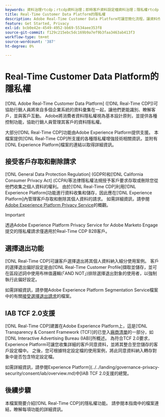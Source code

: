 ```yaml
---
keywords: 資料治理rtcdp；rtcdp資料治理；即時客戶資料設定檔資料治理；隱私權rtcdp；rtcdp隱私權
title: Real-Time Customer Data Platform的隱私權
description: Adobe Real-Time Customer Data Platform可讓您簡化流程，讓資料作業符合隱私權法規。
feature: Get Started, Privacy
exl-id: bcb0e42e-4549-4952-bb69-5534aee353f8
source-git-commit: f129c215ebc5dc169b9a7ef9b3faa3463ab413f3
workflow-type: tm+mt
source-wordcount: '387'
ht-degree: 0%

---
```


# Real-Time Customer Data Platform的隱私權

[!DNL Adobe Real-Time Customer Data Platform] ([!DNL Real-Time CDP])可協助行銷人員將來自多個企業系統的資料彙集在一起，讓他們更能識別、瞭解客戶，並與客戶互動。 Adobe將消費者資料隱私權視為基本設計原則，並提供各種控制功能，協助行銷人員管理其客戶的資料隱私權。

大部分[!DNL Real-Time CDP]功能由Adobe Experience Platform提供支援。 本檔案提供[!DNL Real-Time CDP]所支援的各種隱私權增強技術相關資訊，並附有[!DNL Experience Platform]檔案的連結以取得詳細資訊。

## 接受客戶存取和刪除請求

[!DNL General Data Protection Regulation] (GDPR)和[!DNL California Consumer Privacy Act] (CCPA)等法律隱私權法規授予客戶要求存取或刪除您從他們收集之個人資料的權利。 由於[!DNL Real-Time CDP]利用[!DNL Experience Platform]功能進行資料收集和儲存，因此應在[!DNL Experience Platform]內管理客戶存取和刪除其個人資料的請求。 如需詳細資訊，請參閱[Adobe Experience Platform Privacy Service](../../privacy-service/home.md)的概觀。

>[!IMPORTANT]
>
> 透過Adobe Experience Platform Privacy Service for Adobe Marketo Engage提交的隱私權請求僅適用於Real-Time CDP B2B客戶。

## 選擇退出功能

[!DNL Real-Time CDP]可讓客戶選擇退出將其個人資料納入細分使用案例。 客戶的選擇退出偏好設定是由[!DNL Real-Time Customer Profile]擷取並儲存，並可在區段述詞中使用布林值邏輯(「AND NOT」)排除選擇退出對象的使用者，以強制執行此偏好設定。

如需詳細資訊，請參閱Adobe Experience Platform Segmentation Service檔案中的有關[接受選擇退出請求](../../segmentation/tutorials/consents.md)的檔案。

## IAB TCF 2.0支援

[!DNL Real-Time CDP]建置在Adobe Experience Platform上，這是[!DNL Transparency & Consent Framework (TCF)]的已登入[廠商清單](https://iabeurope.eu/vendor-list-tcf/)的一部分，如[!DNL Interactive Advertising Bureau (IAB)]所概述。 為符合TCF 2.0要求，Experience Platform可讓您收集詳細的客戶同意資料，並將其整合至您儲存的客戶設定檔中。 之後，您可根據特定設定檔的使用案例，將此同意資料納入轉存對象中是否包含特定設定檔。

如需詳細資訊，請參閱Experience Platform](../../landing/governance-privacy-security/consent/iab/overview.md)中[IAB TCF 2.0支援的總覽。

## 後續步驟

本檔案簡要介紹[!DNL Real-Time CDP]的隱私權功能。 請參閱本指南中的檔案連結，瞭解每項功能的詳細資訊。
